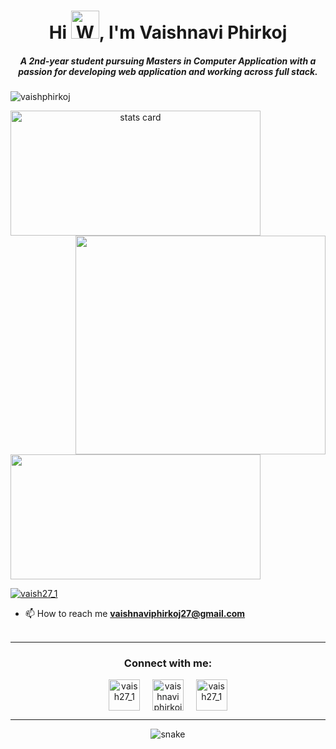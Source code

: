 <h1 align="center">Hi <img src="https://raw.githubusercontent.com/nixin72/nixin72/master/wave.gif" 
         alt="Waving hand animated gif"
         height="45"
         width="45" />, I'm Vaishnavi Phirkoj</h1>
<h5 align="center">
A 2nd-year student pursuing Masters in Computer Application with a passion for developing web application and working across full stack.
</h5>
<p align="left"> <img src="https://komarev.com/ghpvc/?username=vaishphirkoj&label=Profile%20views&color=0e75b6&style=flat" alt="vaishphirkoj" /> </p>
<p>
<a align= "center" href="https://github.com/vaishphirkoj">
<img alt= "stats card" height="200px" width="400" src="https://github-readme-streak-stats.herokuapp.com/?user=vaishphirkoj&theme=radical">
<img align="right" height="350" width="400" src="https://cdn.dribbble.com/users/2238041/screenshots/4763918/working.gif" /> </a>
</p>
<img height="200px" width="400" src="https://github-readme-stats.vercel.app/api?username=vaishphirkoj&count_private=true&theme=radical&show_icons=true" />

<p align="left"> <a href="https://twitter.com/vaish27_1" target="blank"><img src="https://img.shields.io/twitter/follow/vaish27_1?logo=twitter&style=for-the-badge" alt="vaish27_1" /></a> </p>

- 📫 How to reach me **vaishnaviphirkoj27@gmail.com**
<br><br>
<hr>

<h3 align="center">Connect with me:</h3>
<p align="center">
<a href="https://twitter.com/vaish27_1" target="blank"><img align="center" src="https://img.icons8.com/cute-clipart/64/000000/twitter.png" alt="vaish27_1" height="50" width="50" /></a> &nbsp;&nbsp;&nbsp;
<a href="https://https://www.linkedin.com/in/vaishnavi-phirkoj-2701/" target="blank"><img align="center" src="https://img.icons8.com/cute-clipart/64/000000/linkedin.png" alt="vaishnavi phirkoj" height="50" width="50" /></a>&nbsp;&nbsp;&nbsp;&nbsp;
<a href="https://instagram.com/vaish27_1" target="blank"><img align="center" src="https://img.icons8.com/cute-clipart/64/000000/instagram-new.png" alt="vaish27_1" height="50" width="50" /></a>
</p>

<hr>

<p align="center">
  <img src="https://github.com/ishikkkkaaaa/ishikkkkaaaa/raw/output/github-contribution-grid-snake.svg" alt="snake"></center>
</p>
